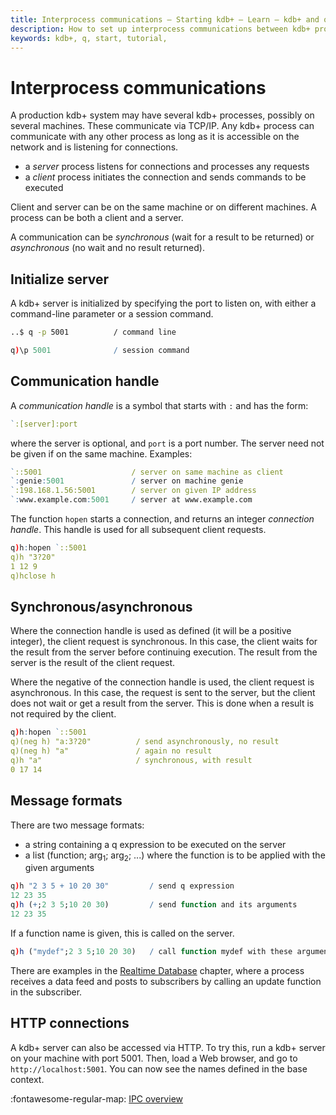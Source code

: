 ```yaml
---
title: Interprocess communications – Starting kdb+ – Learn – kdb+ and q documentation
description: How to set up interprocess communications between kdb+ processes
keywords: kdb+, q, start, tutorial, 
---
```

# Interprocess communications



A production kdb+ system may have several kdb+ processes, possibly on several machines. These communicate via TCP/IP. Any kdb+ process can communicate with any other process as long as it is accessible on the network and is listening for connections.

-   a _server_ process listens for connections and processes any requests
-   a _client_ process initiates the connection and sends commands to be executed

Client and server can be on the same machine or on different machines. A process can be both a client and a server.

A communication can be _synchronous_ (wait for a result to be returned) or _asynchronous_ (no wait and no result returned).


## Initialize server

A kdb+ server is initialized by specifying the port to listen on, with either a command-line parameter or a session command.

```bash
..$ q -p 5001          / command line
```
```q
q)\p 5001              / session command
```


## Communication handle

A _communication handle_ is a symbol that starts with `:` and has the form:

```q
`:[server]:port
```

where the server is optional, and `port` is a port number. The server need not be given if on the same machine. Examples:

```q
`::5001                    / server on same machine as client
`:genie:5001               / server on machine genie
`:198.168.1.56:5001        / server on given IP address
`:www.example.com:5001     / server at www.example.com
```

The function `hopen` starts a connection, and returns an integer _connection handle_. This handle is used for all subsequent client requests. 

```q
q)h:hopen `::5001
q)h "3?20"
1 12 9
q)hclose h
```


## Synchronous/asynchronous

Where the connection handle is used as defined (it will be a positive integer), the client request is synchronous. In this case, the client waits for the result from the server before continuing execution. The result from the server is the result of the client request.

Where the negative of the connection handle is used, the client request is asynchronous. In this case, the request is sent to the server, but the client does not wait or get a result from the server. This is done when a result is not required by the client.

```q
q)h:hopen `::5001
q)(neg h) "a:3?20"          / send asynchronously, no result
q)(neg h) "a"               / again no result
q)h "a"                     / synchronous, with result
0 17 14
```


## Message formats

There are two message formats:

-   a string containing a q expression to be executed on the server
-   a list (function; arg<sub>1</sub>; arg<sub>2</sub>; ...) where the function is to be applied with the given arguments

```q
q)h "2 3 5 + 10 20 30"         / send q expression
12 23 35
q)h (+;2 3 5;10 20 30)         / send function and its arguments
12 23 35
```

If a function name is given, this is called on the server.

```q
q)h ("mydef";2 3 5;10 20 30)   / call function mydef with these arguments
```

There are examples in the [Realtime Database](tick.md) chapter, where a process receives a data feed and posts to subscribers by calling an update function in the subscriber.


## HTTP connections

A kdb+ server can also be accessed via HTTP. To try this, run a kdb+ server on your machine with port 5001. Then, load a Web browser, and go to `http://localhost:5001`. You can now see the names defined in the base context.

:fontawesome-regular-map:
[IPC overview](../../basics/ipc.md)
